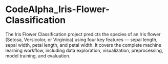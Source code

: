 # CodeAlpha_Iris-Flower-Classification
The Iris Flower Classification project predicts the species of an Iris flower (Setosa, Versicolor, or Virginica) using four key features — sepal length, sepal width, petal length, and petal width. It covers the complete machine learning workflow, including data exploration, visualization, preprocessing, model training, and evaluation.
